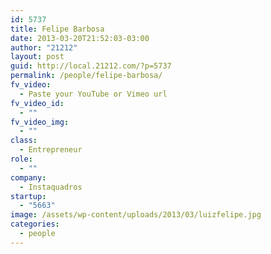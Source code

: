 ```yaml
---
id: 5737
title: Felipe Barbosa
date: 2013-03-20T21:52:03-03:00
author: "21212"
layout: post
guid: http://local.21212.com/?p=5737
permalink: /people/felipe-barbosa/
fv_video:
  - Paste your YouTube or Vimeo url
fv_video_id:
  - ""
fv_video_img:
  - ""
class:
  - Entrepreneur
role:
  - ""
company:
  - Instaquadros
startup:
  - "5663"
image: /assets/wp-content/uploads/2013/03/luizfelipe.jpg
categories:
  - people
---
```

